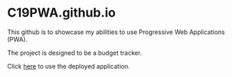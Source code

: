 # C19PWA.github.io

This github is to showcase my abilities to use Progressive Web Applications (PWA).

The project is designed to be a budget tracker.

Click [here](https://dry-bastion-20728.herokuapp.com/) to use the deployed application.